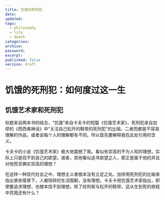 ```yaml
---
title: 饥饿的死刑犯
date: 
updated: 
tags:
  - philosophy
  - life
  - death
categories: 
archive: 
password: 
excerpt: 
published: false
version: draft
---
```

<!-- TODO: not finished -->
# 饥饿的死刑犯：如何度过这一生

## 饥饿艺术家和死刑犯
标题来自两本书的结合，“饥饿”来自卡夫卡的短篇《饥饿艺术家》，死刑犯来自加缪的《西西弗神话》中“关注自己松开的鞋带的死刑犯”的比喻。二者而都是不容易理解的作品，或者说每个人的理解都有不同。所以首先要解释我在此处引用的含义。

卡夫卡的小说《饥饿艺术家》极大地震撼了我。看似有崇高的不为人知的理想，实际上只是找不到自己的欲望。或者，其他看似追寻欲望之人，那正是属于他的并且对他而言确实崇高的理想？

在这样一种现代社会之中，理想主义者根本没有立足之处。加缪用死刑犯的比喻来指出某些情景下，人被琐碎的生活围剿，没有理想。卡夫卡用饥饿艺术家指出，即使要追求理想，也根本找不到理想。除了绞刑架与松开的鞋带，这从生到死的旅程中究竟还有什么？
